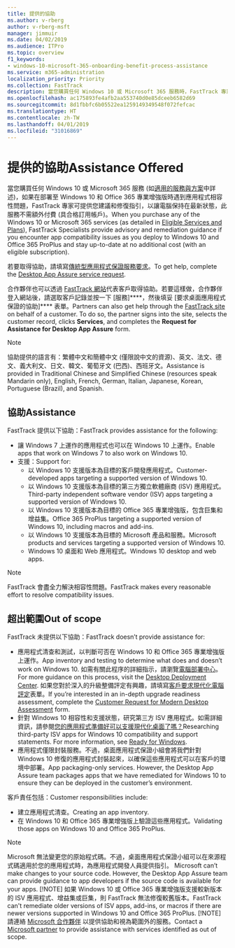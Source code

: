 ```yaml
---
title: 提供的協助
ms.author: v-rberg
author: v-rberg-msft
manager: jimmuir
ms.date: 04/02/2019
ms.audience: ITPro
ms.topic: overview
f1_keywords:
- windows-10-microsoft-365-onboarding-benefit-process-assistance
ms.service: m365-administration
localization_priority: Priority
ms.collection: FastTrack
description: 當您購買任何 Windows 10 或 Microsoft 365 服務時，FastTrack 專家會提供部署至 Windows 10 和 Office 365 專業增強版的建議和修復指引，並且讓您保持在最新狀態而不需額外成本 (具有合格訂用帳戶)。
ms.openlocfilehash: ac175893fe4afb2aa553740d0e85dceeb6582d69
ms.sourcegitcommit: 8d1fbbfc6b05522ea1259149349548f072fefcac
ms.translationtype: HT
ms.contentlocale: zh-TW
ms.lasthandoff: 04/01/2019
ms.locfileid: "31016869"
---
```

# <a name="assistance-offered"></a><span data-ttu-id="4dece-103">提供的協助</span><span class="sxs-lookup"><span data-stu-id="4dece-103">Assistance Offered</span></span>  

<span data-ttu-id="4dece-104">當您購買任何 Windows 10 或 Microsoft 365 服務 (如[適用的服務與方案](M365-eligible-services-and-plans.md)中詳述)，如果在部署至 Windows 10 和 Office 365 專業增強版時遇到應用程式相容性問題，FastTrack 專家可提供您建議和修復指引，以讓電腦保持在最新狀態，此服務不需額外付費 (具合格訂用帳戶)。</span><span class="sxs-lookup"><span data-stu-id="4dece-104">When you purchase any of the Windows 10 or Microsoft 365 services (as detailed in [Eligible Services and Plans](M365-eligible-services-and-plans.md)), FastTrack Specialists provide advisory and remediation guidance if you encounter app compatibility issues as you deploy to Windows 10 and Office 365 ProPlus and stay up-to-date at no additional cost (with an eligible subscription).</span></span>

<span data-ttu-id="4dece-105">若要取得協助，請填寫[傳統型應用程式保證服務要求](https://go.microsoft.com/fwlink/?linkid=2022721)。</span><span class="sxs-lookup"><span data-stu-id="4dece-105">To get help, complete the [Desktop App Assure service request](https://go.microsoft.com/fwlink/?linkid=2022721).</span></span>

<span data-ttu-id="4dece-p101">合作夥伴也可以透過 [FastTrack 網站](https://go.microsoft.com/fwlink/?linkid=780698)代表客戶取得協助。若要這樣做，合作夥伴登入網站後，請選取客戶記錄並按一下 [服務]\*\*\*\*，然後填妥 [要求桌面應用程式保證的協助]\*\*\*\* 表單。</span><span class="sxs-lookup"><span data-stu-id="4dece-p101">Partners can also get help through the [FastTrack site](https://go.microsoft.com/fwlink/?linkid=780698) on behalf of a customer. To do so, the partner signs into the site, selects the customer record, clicks **Services**, and completes the **Request for Assistance for Desktop App Assure** form.</span></span>

> [!NOTE]
> <span data-ttu-id="4dece-108">協助提供的語言有：繁體中文和簡體中文 (僅限說中文的資源)、英文、法文、德文、義大利文、日文、韓文、葡萄牙文 (巴西)、西班牙文。</span><span class="sxs-lookup"><span data-stu-id="4dece-108">Assistance is provided in Traditional Chinese and Simplified Chinese (resources speak Mandarin only), English, French, German, Italian, Japanese, Korean, Portuguese (Brazil), and Spanish.</span></span> 

## <a name="assistance"></a><span data-ttu-id="4dece-109">協助</span><span class="sxs-lookup"><span data-stu-id="4dece-109">Assistance</span></span>

<span data-ttu-id="4dece-110">FastTrack 提供以下協助：</span><span class="sxs-lookup"><span data-stu-id="4dece-110">FastTrack provides assistance for the following:</span></span>
- <span data-ttu-id="4dece-111">讓 Windows 7 上運作的應用程式也可以在 Windows 10 上運作。</span><span class="sxs-lookup"><span data-stu-id="4dece-111">Enable apps that work on Windows 7 to also work on Windows 10.</span></span>
- <span data-ttu-id="4dece-112">支援：</span><span class="sxs-lookup"><span data-stu-id="4dece-112">Support for:</span></span>
    - <span data-ttu-id="4dece-113">以 Windows 10 支援版本為目標的客戶開發應用程式。</span><span class="sxs-lookup"><span data-stu-id="4dece-113">Customer-developed apps targeting a supported version of Windows 10.</span></span>
    - <span data-ttu-id="4dece-114">以 Windows 10 支援版本為目標的第三方獨立軟體廠商 (ISV) 應用程式。</span><span class="sxs-lookup"><span data-stu-id="4dece-114">Third-party independent software vendor (ISV) apps targeting a supported version of Windows 10.</span></span>
    - <span data-ttu-id="4dece-115">以 Windows 10 支援版本為目標的 Office 365 專業增強版，包含巨集和增益集。</span><span class="sxs-lookup"><span data-stu-id="4dece-115">Office 365 ProPlus targeting a supported version of Windows 10, including macros and add-ins.</span></span>
    - <span data-ttu-id="4dece-116">以 Windows 10 支援版本為目標的 Microsoft 產品和服務。</span><span class="sxs-lookup"><span data-stu-id="4dece-116">Microsoft products and services targeting a supported version of Windows 10.</span></span>
    - <span data-ttu-id="4dece-117">Windows 10 桌面和 Web 應用程式。</span><span class="sxs-lookup"><span data-stu-id="4dece-117">Windows 10 desktop and web apps.</span></span>
> [!NOTE]
> <span data-ttu-id="4dece-118">FastTrack 會盡全力解決相容性問題。</span><span class="sxs-lookup"><span data-stu-id="4dece-118">FastTrack makes every reasonable effort to resolve compatibility issues.</span></span> 

## <a name="out-of-scope"></a><span data-ttu-id="4dece-119">超出範圍</span><span class="sxs-lookup"><span data-stu-id="4dece-119">Out of scope</span></span>

<span data-ttu-id="4dece-120">FastTrack 未提供以下協助：</span><span class="sxs-lookup"><span data-stu-id="4dece-120">FastTrack doesn’t provide assistance for:</span></span>
- <span data-ttu-id="4dece-121">應用程式清查和測試，以判斷可否在 Windows 10 和 Office 365 專業增強版上運作。</span><span class="sxs-lookup"><span data-stu-id="4dece-121">App inventory and testing to determine what does and doesn’t work on Windows 10.</span></span> <span data-ttu-id="4dece-122">如需有關此程序的詳細指示，請瀏覽[電腦部署中心](https://go.microsoft.com/fwlink/?linkid=2080140)。</span><span class="sxs-lookup"><span data-stu-id="4dece-122">For more guidance on this process, visit the [Desktop Deployment Center](https://go.microsoft.com/fwlink/?linkid=2080140).</span></span> <span data-ttu-id="4dece-123">如果您對於深入的升級整備評定有興趣，請填寫[客戶要求現代化電腦評定](https://go.microsoft.com/fwlink/?linkid=2053818)表單。</span><span class="sxs-lookup"><span data-stu-id="4dece-123">If you’re interested in an in-depth upgrade readiness assessment, complete the [Customer Request for Modern Desktop Assessment](https://go.microsoft.com/fwlink/?linkid=2053818) form.</span></span>
- <span data-ttu-id="4dece-p103">針對 Windows 10 相容性和支援狀態，研究第三方 ISV 應用程式。如需詳細資訊，請參閱[您的應用程式準備好可以支援現代化桌面了嗎？](https://go.microsoft.com/fwlink/?linkid=2054580)</span><span class="sxs-lookup"><span data-stu-id="4dece-p103">Researching third-party ISV apps for Windows 10 compatibility and support statements. For more information, see [Ready for Windows](https://go.microsoft.com/fwlink/?linkid=2054580).</span></span>
- <span data-ttu-id="4dece-p104">應用程式僅限封裝服務。不過，桌面應用程式保證小組會將我們針對 Windows 10 修復的應用程式封裝起來，以確保這些應用程式可以在客戶的環境中部署。</span><span class="sxs-lookup"><span data-stu-id="4dece-p104">App packaging-only services. However, the Desktop App Assure team packages apps that we have remediated for Windows 10 to ensure they can be deployed in the customer’s environment.</span></span>

<span data-ttu-id="4dece-128">客戶責任包括：</span><span class="sxs-lookup"><span data-stu-id="4dece-128">Customer responsibilities include:</span></span>
- <span data-ttu-id="4dece-129">建立應用程式清查。</span><span class="sxs-lookup"><span data-stu-id="4dece-129">Creating an app inventory.</span></span>
- <span data-ttu-id="4dece-130">在 Windows 10 和 Office 365 專業增強版上驗證這些應用程式。</span><span class="sxs-lookup"><span data-stu-id="4dece-130">Validating those apps on Windows 10 and Office 365 ProPlus.</span></span>
> [!NOTE]
> <span data-ttu-id="4dece-p105">Microsoft 無法變更您的原始程式碼。不過，桌面應用程式保證小組可以在來源程式碼適用於您的應用程式時，為應用程式開發人員提供指引。 </span><span class="sxs-lookup"><span data-stu-id="4dece-p105">Microsoft can’t make changes to your source code. However, the Desktop App Assure team can provide guidance to app developers if the source code is available for your apps. </span></span>[!NOTE]
> <span data-ttu-id="4dece-p106">如果 Windows 10 或 Office 365 專業增強版支援較新版本的 ISV 應用程式、增益集或巨集，則 FastTrack 無法修復較舊版本。</span><span class="sxs-lookup"><span data-stu-id="4dece-p106">FastTrack can't remediate older versions of ISV apps, add-ins, or macros if there are newer versions supported in Windows 10 and Office 365 ProPlus. </span></span>[!NOTE]
> <span data-ttu-id="4dece-134">請連絡 [Microsoft 合作夥伴](https://go.microsoft.com/fwlink/?linkid=2080150) 以提供協助和視為範圍外的服務。</span><span class="sxs-lookup"><span data-stu-id="4dece-134">Contact a [Microsoft partner](https://go.microsoft.com/fwlink/?linkid=2080150) to provide assistance with services identified as out of scope.</span></span>
